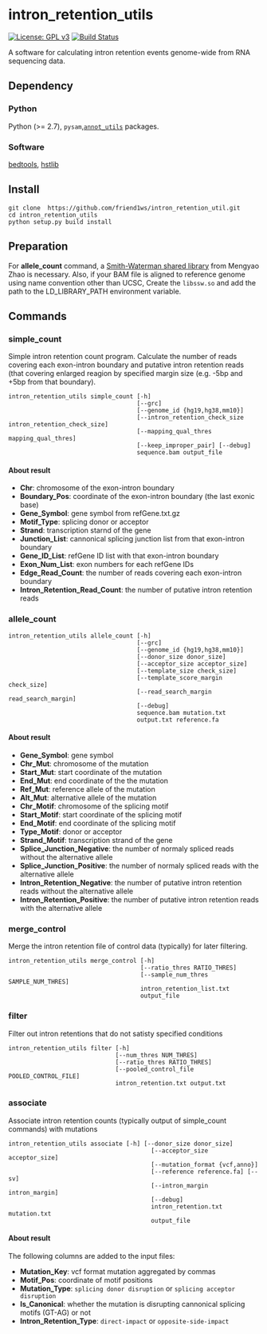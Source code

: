 # intron_retention_utils

[![License: GPL v3](https://img.shields.io/badge/License-GPL%20v3-blue.svg)](https://www.gnu.org/licenses/gpl-3.0)
[![Build Status](https://travis-ci.org/friend1ws/intron_retention_utils.svg?branch=devel)](https://travis-ci.org/friend1ws/intron_retention_utils)

A software for calculating intron retention events genome-wide from RNA sequencing data.

## Dependency

### Python

Python (>= 2.7), `pysam`,[`annot_utils`](https://github.com/friend1ws/annot_utils) packages.

### Software

[bedtools](http://bedtools.readthedocs.io/en/latest/), [hstlib](http://www.htslib.org)

## Install 
```
git clone  https://github.com/friend1ws/intron_retention_util.git
cd intron_retention_utils
python setup.py build install
```

## Preparation

For **allele_count** command, a [Smith-Waterman shared library](https://github.com/mengyao/Complete-Striped-Smith-Waterman-Library) from Mengyao Zhao is necessary.
Also, if your BAM file is aligned to reference genome using name convention other than UCSC,
Create the `libssw.so` and add the path to the LD_LIBRARY_PATH environment variable.

## Commands

### simple_count

Simple intron retention count program.
Calculate the number of reads covering each exon-intron boundary and 
putative intron retention reads (that covering enlarged reagion by specified margin size (e.g. -5bp and +5bp from that boundary).

```
intron_retention_utils simple_count [-h] 
                                    [--grc]
                                    [--genome_id {hg19,hg38,mm10}]
                                    [--intron_retention_check_size intron_retention_check_size]
                                    [--mapping_qual_thres mapping_qual_thres]
                                    [--keep_improper_pair] [--debug]
                                    sequence.bam output_file
```

#### About result

* **Chr**: chromosome of the exon-intron boundary
* **Boundary_Pos**: coordinate of the exon-intron boundary (the last exonic base)
* **Gene_Symbol**: gene symbol from refGene.txt.gz
* **Motif_Type**: splicing donor or acceptor
* **Strand**: transcription starnd of the gene
* **Junction_List**: cannonical splicing junction list from that exon-intron boundary
* **Gene_ID_List**: refGene ID list with that exon-intron boundary
* **Exon_Num_List**: exon numbers for each refGene IDs
* **Edge_Read_Count**: the number of reads covering each exon-intron boundary
* **Intron_Retention_Read_Count**: the number of putative intron retention reads



### allele_count

```
intron_retention_utils allele_count [-h] 
                                    [--grc]
                                    [--genome_id {hg19,hg38,mm10}]
                                    [--donor_size donor_size]
                                    [--acceptor_size acceptor_size]
                                    [--template_size check_size]
                                    [--template_score_margin check_size]
                                    [--read_search_margin read_search_margin]
                                    [--debug]
                                    sequence.bam mutation.txt
                                    output.txt reference.fa
```

#### About result

* **Gene_Symbol**: gene symbol
* **Chr_Mut**: chromosome of the mutation
* **Start_Mut**: start coordinate of the mutation
* **End_Mut**: end coordinate of the the mutation
* **Ref_Mut**: reference allele of the mutation
* **Alt_Mut**: alternative allele of the mutation
* **Chr_Motif**: chromosome of the splicing motif
* **Start_Motif**: start coordinate of the splicing motif
* **End_Motif**: end coordinate of the splicing motif
* **Type_Motif**: donor or acceptor
* **Strand_Motif**: transcription strand of the gene 
* **Splice_Junction_Negative**: the number of normaly spliced reads without the alternative allele
* **Splice_Junction_Positive**: the number of normaly spliced reads with the alternative allele
* **Intron_Retention_Negative**: the number of putative intron retention reads without the alternative allele
* **Intron_Retention_Positive**: the number of putative intron retention reads with the alternative allele

### merge_control

Merge the intron retention file of control data (typically) for later filtering.

```
intron_retention_utils merge_control [-h] 
                                     [--ratio_thres RATIO_THRES]
                                     [--sample_num_thres SAMPLE_NUM_THRES]
                                     intron_retention_list.txt
                                     output_file
```

### filter

Filter out intron retentions that do not satisty specified conditions
```
intron_retention_utils filter [-h] 
                              [--num_thres NUM_THRES]
                              [--ratio_thres RATIO_THRES]
                              [--pooled_control_file POOLED_CONTROL_FILE]
                              intron_retention.txt output.txt
```

### associate

Associate intron retention counts (typically output of simple_count commands) with mutations
```
intron_retention_utils associate [-h] [--donor_size donor_size]
                                        [--acceptor_size acceptor_size]
                                        [--mutation_format {vcf,anno}]
                                        [--reference reference.fa] [--sv]
                                        [--intron_margin intron_margin]
                                        [--debug]
                                        intron_retention.txt mutation.txt
                                        output_file
```

#### About result
The following columns are added to the input files:

* **Mutation_Key**: vcf format mutation aggregated by commas
* **Motif_Pos**: coordinate of motif positions
* **Mutation_Type**: `splicing donor disruption` or `splicing acceptor disruption`
* **Is_Canonical**: whether the mutation is disrupting cannonical splicing motifs (GT-AG) or not
* **Intron_Retention_Type**: `direct-impact` or `opposite-side-impact`
